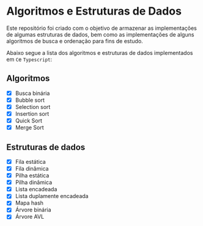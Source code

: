# Algoritmos e Estruturas de Dados

Este repositório foi criado com o objetivo de armazenar as implementações de algumas estruturas de dados, bem como as implementações de alguns algoritmos de busca e ordenação para fins de estudo.

Abaixo segue a lista dos algoritmos e estruturas de dados implementados em `C`e `Typescript`:

## Algoritmos

-   [x] Busca binária
-   [x] Bubble sort
-   [x] Selection sort
-   [x] Insertion sort
-   [x] Quick Sort
-   [x] Merge Sort

## Estruturas de dados

-   [x] Fila estática
-   [x] Fila dinâmica
-   [x] Pilha estática
-   [x] Pilha dinâmica
-   [x] Lista encadeada
-   [x] Lista duplamente encadeada
-   [x] Mapa hash
-   [x] Árvore binária
-   [x] Árvore AVL
